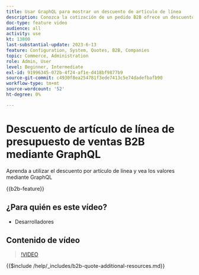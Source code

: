 ```yaml
---
title: Usar GraphQL para mostrar un descuento de artículo de línea
description: Conozca la cotización de un pedido B2B ofrece un descuento de artículo de línea mediante GraphQL
doc-type: feature video
audience: all
activity: use
kt: 13800
last-substantial-update: 2023-6-13
feature: Configuration, System, Quotes, B2B, Companies
topic: Commerce, Administration
role: Admin, User
level: Beginner, Intermediate
exl-id: 91996345-072b-4f24-af1e-d418bf9877b9
source-git-commit: c4930f8ea254781f3ede7413c5e74dadefbafb90
workflow-type: tm+mt
source-wordcount: '52'
ht-degree: 0%

---
```


# Descuento de artículo de línea de presupuesto de ventas B2B mediante GraphQL

Aprenda a utilizar el descuento por artículo de línea y vea los valores mediante GraphQL

{{b2b-feature}}

## ¿Para quién es este vídeo?

- Desarrolladores

## Contenido de vídeo

>[!VIDEO](https://video.tv.adobe.com/v/3420419?learn=on)

{{$include /help/_includes/b2b-quote-additional-resources.md}}
